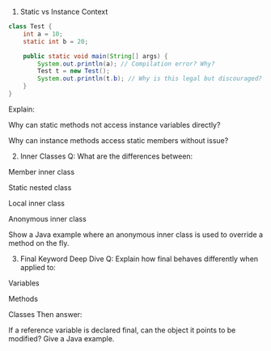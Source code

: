 1. Static vs Instance Context

```java
class Test {
    int a = 10;
    static int b = 20;

    public static void main(String[] args) {
        System.out.println(a); // Compilation error? Why?
        Test t = new Test();
        System.out.println(t.b); // Why is this legal but discouraged?
    }
}

```

Explain:

Why can static methods not access instance variables directly?

Why can instance methods access static members without issue?


2. Inner Classes
Q: What are the differences between:

Member inner class

Static nested class

Local inner class

Anonymous inner class

Show a Java example where an anonymous inner class is used to override a method on the fly.

3. Final Keyword Deep Dive
Q: Explain how final behaves differently when applied to:

Variables

Methods

Classes
Then answer:

If a reference variable is declared final, can the object it points to be modified? Give a Java example.